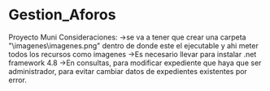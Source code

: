 # Gestion_Aforos
Proyecto Muni
Consideraciones:
->se va a tener que crear una carpeta "\imagenes\imagenes.png" dentro de donde este el ejecutable y ahi meter todos los recursos como imagenes
->Es necesario llevar para instalar .net framework 4.8
->En consultas, para modificar expediente que haya que ser administrador, para evitar cambiar datos de expedientes existentes por error.
